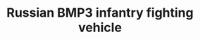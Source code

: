 ---
layout: product
title: "Russian BMP3 infantry fighting vehicle"
price: "2800" 
desc: "Maketa"
img_path: "/assets/img/MA72007.jpg"
brand: "N/A"
available: true
special_offer: true
new: false
soon: false
cat: "010000"
subcat: "013300"
subsubcat: "0N/A"
sifra: "MA72007"
popular: false
---